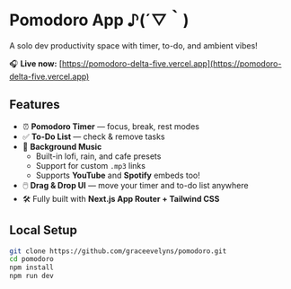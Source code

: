 # Pomodoro App ♪(´▽｀)

A solo dev productivity space with timer, to-do, and ambient vibes!

🎧 **Live now:** [https://pomodoro-delta-five.vercel.app](https://pomodoro-delta-five.vercel.app)

## Features

- ⏰ **Pomodoro Timer** — focus, break, rest modes
- ✅ **To-Do List** — check & remove tasks
- 🎵 **Background Music**
  - Built-in lofi, rain, and cafe presets
  - Support for custom `.mp3` links
  - Supports **YouTube** and **Spotify** embeds too!
- 🖱️ **Drag & Drop UI** — move your timer and to-do list anywhere
- 🛠️ Fully built with **Next.js App Router + Tailwind CSS**

## Local Setup

```bash
git clone https://github.com/graceevelyns/pomodoro.git
cd pomodoro
npm install
npm run dev